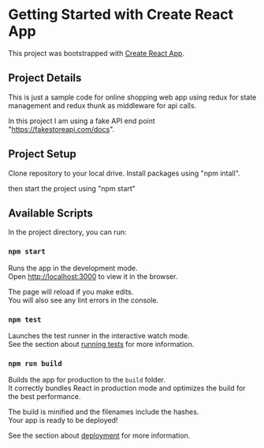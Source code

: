 # Getting Started with Create React App

This project was bootstrapped with [Create React App](https://github.com/facebook/create-react-app).

## Project Details

This is just a sample code for online shopping web app using redux for state management and redux thunk as middleware for api calls.

In this project I am using a fake API end point "https://fakestoreapi.com/docs".

## Project Setup

Clone repository to your local drive. Install packages using "npm intall".

then start the project using "npm start"


## Available Scripts

In the project directory, you can run:

### `npm start`

Runs the app in the development mode.\
Open [http://localhost:3000](http://localhost:3000) to view it in the browser.

The page will reload if you make edits.\
You will also see any lint errors in the console.

### `npm test`

Launches the test runner in the interactive watch mode.\
See the section about [running tests](https://facebook.github.io/create-react-app/docs/running-tests) for more information.

### `npm run build`

Builds the app for production to the `build` folder.\
It correctly bundles React in production mode and optimizes the build for the best performance.

The build is minified and the filenames include the hashes.\
Your app is ready to be deployed!

See the section about [deployment](https://facebook.github.io/create-react-app/docs/deployment) for more information.

